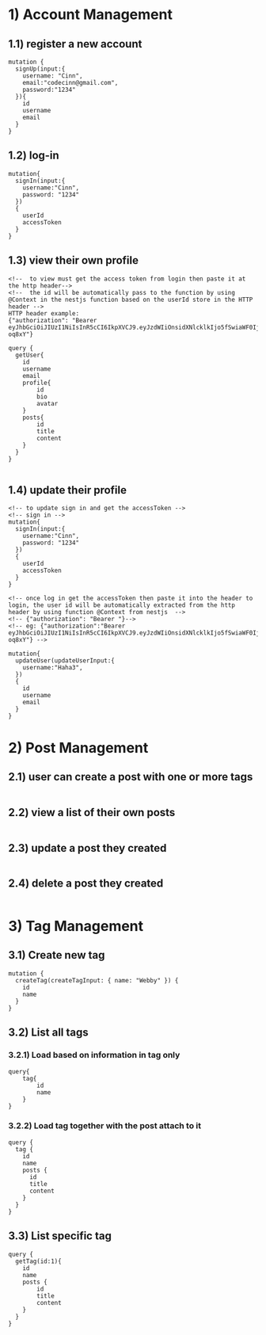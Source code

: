 # 1) Account Management
## 1.1) register a new account
```
mutation {
  signUp(input:{
    username: "Cinn",
    email:"codecinn@gmail.com",
    password:"1234"
  }){
    id 
    username
    email
  }
}
```


## 1.2) log-in 
```
mutation{
  signIn(input:{
    username:"Cinn",
    password: "1234"
  })
  {
    userId
    accessToken
  }
}
```

## 1.3) view their own profile
```
<!--  to view must get the access token from login then paste it at the http header-->
<!--  the id will be automatically pass to the function by using @Context in the nestjs function based on the userId store in the HTTP header -->
HTTP header example: 
{"authorization": "Bearer eyJhbGciOiJIUzI1NiIsInR5cCI6IkpXVCJ9.eyJzdWIiOnsidXNlcklkIjo5fSwiaWF0IjoxNzU0MzIwMDg1LCJleHAiOjE3NTQzMjM2ODV9.6DLwvX1ekqMm2rHMcjS_N7DWJBXk3IaCLjdFz-oq8xY"}

query {
  getUser{
    id
    username
    email
    profile{
        id 
        bio
        avatar
    }
    posts{
        id
        title
        content
    }
  }
}


```

## 1.4) update their profile
```
<!-- to update sign in and get the accessToken -->
<!-- sign in -->
mutation{
  signIn(input:{
    username:"Cinn",
    password: "1234"
  })
  {
    userId
    accessToken
  }
}

<!-- once log in get the accessToken then paste it into the header to login, the user id will be automatically extracted from the http header by using function @Context from nestjs  -->
<!-- {"authorization": "Bearer "}-->
<!-- eg: {"authorization":"Bearer eyJhbGciOiJIUzI1NiIsInR5cCI6IkpXVCJ9.eyJzdWIiOnsidXNlcklkIjo5fSwiaWF0IjoxNzU0MzIwMDg1LCJleHAiOjE3NTQzMjM2ODV9.6DLwvX1ekqMm2rHMcjS_N7DWJBXk3IaCLjdFz-oq8xY"} -->

mutation{
  updateUser(updateUserInput:{
    username:"Haha3",
  })
  {
    id
    username
    email
  }
}
```


# 2) Post Management
## 2.1) user can create a post with one or more tags
```
```
## 2.2) view a list of their own posts
```
```
## 2.3) update a post they created 
```
```
## 2.4) delete a post they created 
```
```

# 3) Tag Management

## 3.1) Create new tag
```
mutation {
  createTag(createTagInput: { name: "Webby" }) {
    id
    name
  }
}
```

## 3.2) List all tags
### 3.2.1) Load based on information in tag only
```
query{
    tag{
        id
        name
    }
}
```

### 3.2.2) Load tag together with the post attach to it
```
query {
  tag {
    id
    name
    posts {
      id
      title
      content
    }
  }
}
```

## 3.3) List specific tag
```
query {
  getTag(id:1){
    id
    name
    posts {
        id
        title 
        content
    }
  }
}
```

